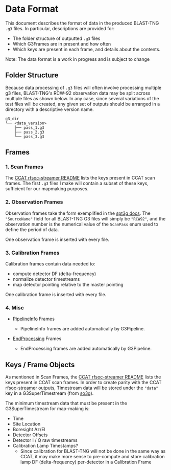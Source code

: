 # Data Format

This document describes the format of data in the produced BLAST-TNG ``.g3`` files.
In particular, descriptions are provided for:
- The folder structure of outputted ``.g3`` files
- Which G3Frames are in present and how often
- Which keys are present in each frame, and details about the contents.

Note: The data format is a work in progress and is subject to change


## Folder Structure

Because data processing of ``.g3`` files will often involve processing multiple g3 files,
BLAST-TNG's RCW-92 observation data may be split across multiple files as shown below.
In any case, since several variations of the test files will be created, any given set of outputs should
be arranged in a directory with a descriptive version name.

```
g3_dir
└── <data_version>
    ├── pass_1.g3
    ├── pass_2.g3
    └── pass_3.g3
```


## Frames

### 1. Scan Frames 

The [CCAT rfsoc-streamer README](https://github.com/ccatobs/rfsoc-streamer/blob/main/README.md)
lists the keys present in CCAT scan frames. The first ``.g3`` files I make will contain a subset of these keys, 
sufficient for our mapmaking purposes.

### 2. Observation Frames

Observation frames take the form exemplified in the [spt3g docs](https://cmb-s4.github.io/spt3g_software/frames.html#observation).
The ``"SourceName"`` field for all BLAST-TNG G3 files will simply be ``"RCW92"``, and the observation number is
the numerical value of the ``ScanPass`` enum used to define the period of data.

One observation frame is inserted with every file.

### 3. Calibration Frames

Calibration frames contain data needed to:
- compute detector DF (delta-frequency)
- normalize detector timestreams
- map detector pointing relative to the master pointing

One calibration frame is inserted with every file.

### 4. Misc
- [PipelineInfo](https://cmb-s4.github.io/spt3g_software/frames.html#pipelineinfo) Frames
  - PipelineInfo frames are added automatically by G3Pipeline.

- [EndProcessing](https://cmb-s4.github.io/spt3g_software/frames.html#endprocessing) Frames
  - EndProcessing frames are added automatically by G3Pipeline.


## Keys / Frame Objects

As mentioned in Scan Frames, the [CCAT rfsoc-streamer README](https://github.com/ccatobs/rfsoc-streamer/blob/main/README.md)
lists the keys present in CCAT scan frames. In order to create parity with the CCAT [rfsoc-streamer](https://github.com/ccatobs/rfsoc-streamer) outputs,
Timestream data will be stored under the ``"data"`` key in a G3SuperTimestream (from [so3g](https://so3g.readthedocs.io/en/latest/)).

The minimum timestream data that must be present in the G3SuperTimestream for map-making is:
- Time
- Site Location
- Boresight Az/El
- Detector Offsets
- Detector I / Q raw timestreams
- Calibration Lamp Timestamps?
  - Since calibration for BLAST-TNG will not be done in the same way as CCAT,
it may make more sense to pre-compute and store calibration lamp DF (delta-frequency) per-detector in a Calibration Frame
